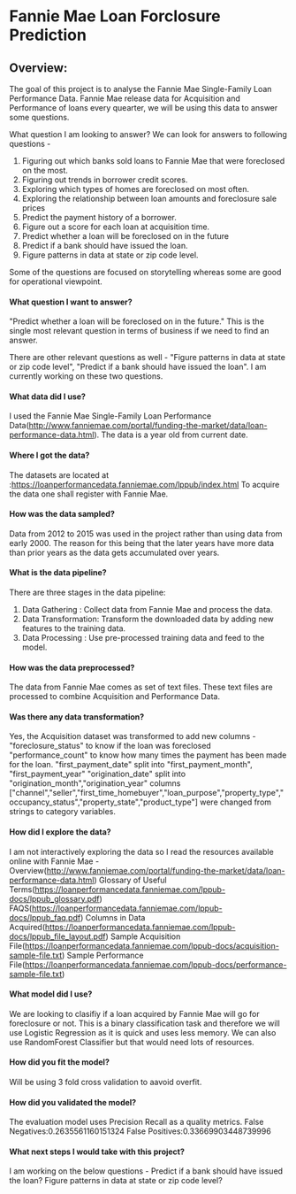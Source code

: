 # Fannie Mae Loan Forclosure Prediction

## Overview:
The goal of this project is to analyse the Fannie Mae Single-Family Loan Performance Data. Fannie Mae release data for Acquisition and Performance of loans every quearter, we will be using this data to answer some questions. 

What question I am looking to answer?
We can look for answers to following questions - 

1. Figuring out which banks sold loans to Fannie Mae that were foreclosed on the most.
2. Figuring out trends in borrower credit scores.
3. Exploring which types of homes are foreclosed on most often.
4. Exploring the relationship between loan amounts and foreclosure sale prices
5. Predict the payment history of a borrower.
6. Figure out a score for each loan at acquisition time.
7. Predict whether a loan will be foreclosed on in the future
8. Predict if a bank should have issued the loan.
9. Figure patterns in data at state or zip code level.

Some of the questions are focused on storytelling whereas some are good for operational viewpoint.

#### What question I want to answer?
"Predict whether a loan will be foreclosed on in the future."
This is the single most relevant question in terms of business if we need to find an answer.

There are other relevant questions as well - "Figure patterns in data at state or zip code level", "Predict if a bank should have issued the loan". I am currently working on these two questions.

#### What data did I use?
I used the Fannie Mae Single-Family Loan Performance Data(http://www.fanniemae.com/portal/funding-the-market/data/loan-performance-data.html). The data is a year old from current date.

#### Where I got the data?
The datasets are located at :https://loanperformancedata.fanniemae.com/lppub/index.html
To acquire the data one shall register with Fannie Mae.

#### How was the data sampled?
Data from 2012 to 2015 was used in the project rather than using data from early 2000. The reason for this being that the later years have more data than prior years as the data gets accumulated over years.

#### What is the data pipeline?
There are three stages in the data pipeline:

1. Data Gathering : Collect data from Fannie Mae and process the data.
2. Data Transformation: Transform the downloaded data by adding new features to the training data.
3. Data Processing : Use pre-processed training data and feed to the model.

#### How was the data preprocessed?
The data from Fannie Mae comes as set of text files. These text files are processed to combine Acquisition and Performance Data. 

#### Was there any data transformation?
Yes, the Acquisition dataset was transformed to add new columns - 
"foreclosure_status" to know if the loan was foreclosed
"performance_count" to know how many times the payment has been made for the loan.
"first_payment_date" split into "first_payment_month", "first_payment_year" 
"origination_date" split into "origination_month","origination_year"
columns ["channel","seller","first_time_homebuyer","loan_purpose","property_type","occupancy_status","property_state","product_type"] were changed from strings to category variables.

#### How did I explore the data?
I am not interactively exploring the data so I read the resources available online with Fannie Mae - 
Overview(http://www.fanniemae.com/portal/funding-the-market/data/loan-performance-data.html)
Glossary of Useful Terms(https://loanperformancedata.fanniemae.com/lppub-docs/lppub_glossary.pdf)
FAQS(https://loanperformancedata.fanniemae.com/lppub-docs/lppub_faq.pdf)
Columns in Data Acquired(https://loanperformancedata.fanniemae.com/lppub-docs/lppub_file_layout.pdf)
Sample Acquisition File(https://loanperformancedata.fanniemae.com/lppub-docs/acquisition-sample-file.txt)
Sample Performance File(https://loanperformancedata.fanniemae.com/lppub-docs/performance-sample-file.txt)

#### What model did I use?
We are looking to clasifiy if a loan acquired by Fannie Mae will go for foreclosure or not. This is a binary classification task and therefore we will use Logistic Regression as it is quick and uses less memory. We can also use RandomForest Classifier but that would need lots of resources.

#### How did you fit the model?
Will be using 3 fold cross validation to aavoid overfit.

#### How did you validated the model?
The evaluation model uses Precision Recall as a quality metrics.
False Negatives:0.2635561160151324
False Positives:0.33669903448739996

#### What next steps I would take with this project?
I am working on the below questions - 
Predict if a bank should have issued the loan?
Figure patterns in data at state or zip code level?
